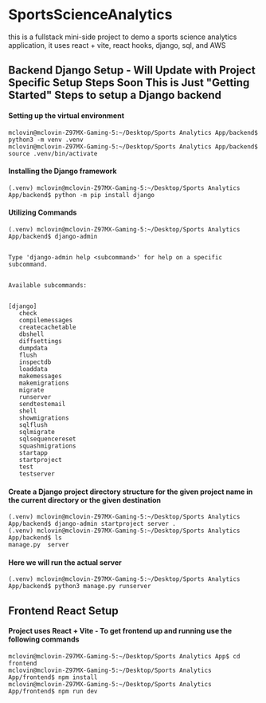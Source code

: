# SportsScienceAnalytics
this is a fullstack mini-side project to demo a sports science analytics application, it uses react + vite, react hooks, django, sql, and AWS

## Backend Django Setup - Will Update with Project Specific Setup Steps Soon This is Just "Getting Started" Steps to setup a Django backend

#### Setting up the virtual environment
```
mclovin@mclovin-Z97MX-Gaming-5:~/Desktop/Sports Analytics App/backend$ python3 -m venv .venv
mclovin@mclovin-Z97MX-Gaming-5:~/Desktop/Sports Analytics App/backend$ source .venv/bin/activate
```

#### Installing the Django framework
```
(.venv) mclovin@mclovin-Z97MX-Gaming-5:~/Desktop/Sports Analytics App/backend$ python -m pip install django
```

#### Utilizing Commands
```
(.venv) mclovin@mclovin-Z97MX-Gaming-5:~/Desktop/Sports Analytics App/backend$ django-admin


Type 'django-admin help <subcommand>' for help on a specific subcommand.


Available subcommands:


[django]
   check
   compilemessages
   createcachetable
   dbshell
   diffsettings
   dumpdata
   flush
   inspectdb
   loaddata
   makemessages
   makemigrations
   migrate
   runserver
   sendtestemail
   shell
   showmigrations
   sqlflush
   sqlmigrate
   sqlsequencereset
   squashmigrations
   startapp
   startproject
   test
   testserver

```

#### Create a Django project directory structure for the given project name in the current directory or the given destination
```
(.venv) mclovin@mclovin-Z97MX-Gaming-5:~/Desktop/Sports Analytics App/backend$ django-admin startproject server .
(.venv) mclovin@mclovin-Z97MX-Gaming-5:~/Desktop/Sports Analytics App/backend$ ls
manage.py  server
```

#### Here we will run the actual server
```
(.venv) mclovin@mclovin-Z97MX-Gaming-5:~/Desktop/Sports Analytics App/backend$ python3 manage.py runserver
```

## Frontend React Setup

#### Project uses React + Vite - To get frontend up and running use the following commands

```
mclovin@mclovin-Z97MX-Gaming-5:~/Desktop/Sports Analytics App$ cd frontend
mclovin@mclovin-Z97MX-Gaming-5:~/Desktop/Sports Analytics App/frontend$ npm install
mclovin@mclovin-Z97MX-Gaming-5:~/Desktop/Sports Analytics App/frontend$ npm run dev
```
